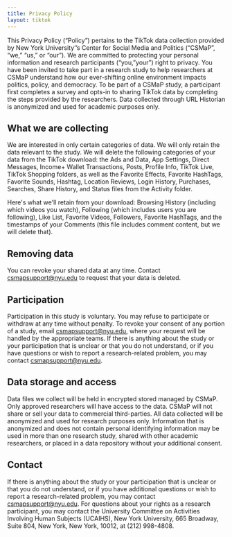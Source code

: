 ```yaml
---
title: Privacy Policy
layout: tiktok
---
```

<style>
	p{
		margin-bottom: 8px;
	}
</style>
<p style="margin-top: 15px;">
This Privacy Policy (“Policy”) pertains to the TikTok data collection provided by New York University’’s Center for Social Media and Politics (“CSMaP”, “we,” “us,” or “our”). We are committed to protecting your personal information and research participants (“you,”your”) right to privacy.
You have been invited to take part in a research study to help researchers at CSMaP understand how our ever-shifting online environment impacts politics, policy, and democracy. To be part of a CSMaP study, a participant first completes a survey and opts-in to sharing TikTok data by completing the steps provided by the researchers. Data collected through URL Historian is anonymized and used for academic purposes only.
</p>


## What we are collecting
We are interested in only certain categories of data. We will only retain the data relevant to the study. We will delete the following categories of your data from the TikTok download: the Ads and Data, App Settings, Direct Messages, Income+ Wallet Transactions, Posts, Profile Info, TikTok Live, TikTok Shopping folders, as well as the Favorite Effects, Favorite HashTags, Favorite Sounds, Hashtag, Location Reviews, Login History, Purchases, Searches, Share History, and Status files from the Activity folder.

Here's what we'll retain from your download: Browsing History (including which videos you watch), Following (which includes users you are following), Like List, Favorite Videos, Followers, Favorite HashTags, and the timestamps of your Comments (this file includes comment content, but we will delete that).

## Removing data
You can revoke your shared data at any time. Contact csmapsupport@nyu.edu to request that your data is deleted.

## Participation
Participation in this study is voluntary. You may refuse to participate or withdraw at any time without penalty. To revoke your consent of any portion of a study, email csmapsupport@nyu.edu, where your request will be handled by the appropriate teams. If there is anything about the study or your participation that is unclear or that you do not understand, or if you have questions or wish to report a research-related problem, you may contact csmapsupport@nyu.edu.

## Data storage and access
Data files we collect will be held in encrypted stored managed by CSMaP. Only approved researchers will have access to the data. CSMaP will not share or sell your data to commercial third-parties. All data collected will be anonymized and used for research purposes only. Information that is anonymized and does not contain personal identifying information may be used in more than one research study, shared with other academic researchers, or placed in a data repository without your additional consent.

## Contact
If there is anything about the study or your participation that is unclear or that you do not understand, or if you have additional questions or wish to report a research-related problem, you may contact csmapsupport@nyu.edu. For questions about your rights as a research participant, you may contact the University Committee on Activities Involving Human Subjects (UCAIHS), New York University, 665 Broadway, Suite 804, New York, New York, 10012, at (212) 998-4808.

